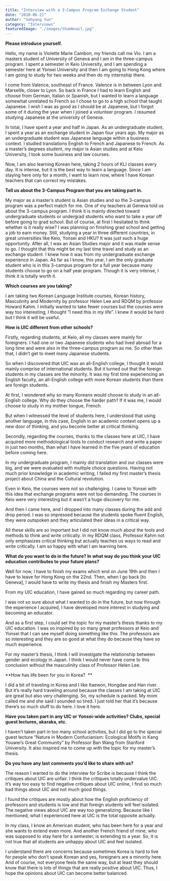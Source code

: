 ```yaml
---
title: "Interview with a 3-Campus Program Exchange Student"
date: "2018-06-21"
author: "Sohyang Yun"
category: "Interviews"
featuredImage: "./images/thumbnail.jpg"
---
```


**Please introduce yourself.**

Hello, my name is Violette Marie Cambon, my friends call me Vio. I am a masters student of University of Geneva and I am in the three-campus program. I spent a semester in Keio University, and I am spending a semester here at Yonsei University and then I am going to Hong Kong where I am going to study for two weeks and then do my internship there.

I come from Valence, southeast of France. Valence is in between Lyon and Marseille, closer to Lyon. So back in France I had to learn English and choose from German, Italian or Spanish, but I wanted to learn a language somewhat unrelated to French so I chose to go to a high school that taught Japanese. I wish I was as good as I should be at Japanese, but I forgot some of it during the year when I joined a volunteer program. I resumed studying Japanese at the university of Geneva.

In total, I have spent a year and half in Japan. As an undergraduate student, I spent a year as an exchange student in Japan four years ago. My major as an undergraduate student was Japanese language within a business context. I studied translations English to French and Japanese to French. As a master’s degrees student, my major is Asian studies and at Keio University, I took some business and law courses.

Now, I am also learning Korean here, taking 2 hours of KLI classes every day. It is intense, but it is the best way to learn a language. Since I am staying here only for a month, I want to learn now, where I have Korean teachers that can correct my mistakes.

**Tell us about the 3-Campus Program that you are taking part in.**

My major as a master’s student is Asian studies and so the 3-campus program was a perfect match for me. One of my teachers at Geneva told us about the 3-campus program. I think it is mainly directed toward undergraduate students or undergrad students who want to take a year off before going to grad school. But of course, at first I hesitated to think whether is it really wise? I was planning on finishing grad school and getting a job to earn money. Still, studying a year in three different countries, in great universities like Keio, Yonsei and HKU? It was just such a huge opportunity. After all, I was an Asian Studies major and it was made sense to go. I thought that this might be my last time travel and study as an exchange student. I knew how it was from my undergraduate exchange experience in Japan. As far as I know, this year, I am the only graduate student who is in this 3-campus program for a full year because many students choose to go on a half year program. Though it is very intense, I think it is totally worth it.

**Which courses are you taking?**

I am taking two Korean Language Institute courses, Korean history, Masculinity and Modernity by professor Helen Lee and RDQM by professor Howard Kahm. I initially wanted to take fewer courses but the courses were way too interesting, I thought “I need this in my life”. I knew it would be hard but I think it will be useful.

**How is UIC different from other schools?**

Firstly, regarding students, at Keio, all my classes were mainly for foreigners. I had one or two Japanese students who had lived abroad for a long time and were also in the three-campus program as me. So other than that, I didn’t get to meet many Japanese students.

So when I discovered that UIC was an all-English college, I thought it would mainly comprise of international students. But it turned out that the foreign students in my classes are the minority. It was my first time experiencing an English faculty, an all-English college with more Korean students than there are foreign students.

At first, I wondered why so many Koreans would choose to study in an all-English college. Why do they choose the harder path? If it was me, I would choose to study in my mother tongue, French.

But when I witnessed the level of students here, I understood that using another language, in this case, English in an academic context opens up a new door of thinking, and you become better at critical thinking.  

Secondly, regarding the courses, thanks to the classes here at UIC, I have acquired more methodological tools to conduct research and write a paper in just two months, than what I have learned in the five years of education before coming here.

In my undergraduate program, I mainly did translation and our classes were big, and we were evaluated with multiple choice questions. Having not much prior knowledge in academic writing, I failed my first master’s thesis project about China and the Cultural revolution.

Even in Keio, the courses were not so challenging. I came to Yonsei with this idea that exchange programs were not too demanding. The courses in Keio were very interesting but it wasn’t a huge discovery for me.

And then I came here, and I dropped into many classes during the add and drop period. I was so impressed because the students spoke fluent English, they were outspoken and they articulated their ideas in a critical way.

All these skills are so important but I did not know much about the tools and methods to think and write critically. In my RDQM class, Professor Kahm not only emphasizes critical thinking but actually teaches us ways to read and write critically. I am so happy with what I am learning here.

**What do you want to do in the future? In what way do you think your UIC education contributes to your future plans?**

Well for now, I have to finish my exams which end on June 19th and then I have to leave for Hong Kong on the 22nd. Then, when I go back \[to Geneva\], I would have to write my thesis and finish my Masters first.

From my UIC education, I have gained so much regarding my career path.

I was not so sure about what I wanted to do in the future, but now through the experience I acquired, I have developed more interest in studying and becoming an educator.

And as a first step, I could set the topic for my master’s thesis thanks to my UIC education. I was so inspired by so many great professors at Keio and Yonsei that I can see myself doing something like this. The professors are so interesting and they are so good at what they do because they have so much experience.

For my master’s thesis, I think I will investigate the relationship between gender and ecology in Japan. I think I would never have come to this conclusion without the masculinity class of Professor Helen Lee.

**How has life been for you in Korea?  **

I did a bit of traveling in Korea and I like Itaewon, Hongdae and Han river. But it’s really hard traveling around because the classes I am taking at UIC are great but also very challenging. So, my schedule is packed. My mom called me and she said I sounded so tired. I just told her that it’s because there’s so much stuff to do here. I love it here.

**Have you taken part in any UIC or Yonsei-wide activities? Clubs, special guest lectures, akaraka, etc.**

I haven’t taken part in too many school activities, but I did go to the special guest lecture “Nature in Modern Confucianism: Ecological Motifs in Kang Youwei’s Great Community” by Professor Ban Wang from Stanford University. It also inspired me to come up with the topic for my master’s thesis.

**Do you have any last comments you’d like to share with us?**

The reason I wanted to do the interview for Scribe is because I think the critiques about UIC are unfair. I think the critiques totally undervalue UIC. It’s way too easy to find negative critiques about UIC online, I find so much bad things about UIC and not much good things.

I found the critiques are mostly about how the English proficiency of professors and students is low and that foreign students will feel isolated. The negative views about UIC are way too generalizing. Because like I mentioned, what I experienced here at UIC is the total opposite actually.

In my class, I know an American student, who has been here for a year and she wants to extend even more. And another French friend of mine, who was supposed to stay here for a semester, is extending to a year. So, it is not true that all students are unhappy about UIC and feel isolated.

I understand there are concerns because sometimes Korea is hard to live for people who don’t speak Korean and yes, foreigners are a minority here. And of course, not everyone feels the same way, but at least they should know that there is lots of things that are really positive about UIC. Thus, I hope the opinions about UIC can become better balanced.
